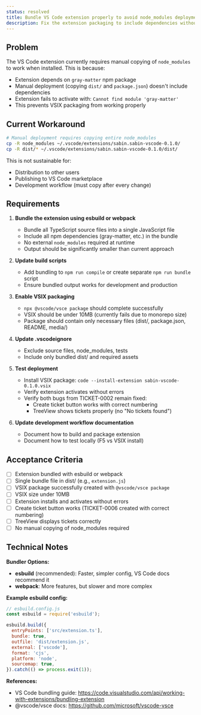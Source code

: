 ```yaml
---
status: resolved
title: Bundle VS Code extension properly to avoid node_modules deployment issues
description: Fix the extension packaging to include dependencies without manual copying
---
```


## Problem

The VS Code extension currently requires manual copying of `node_modules` to work when installed. This is because:
- Extension depends on `gray-matter` npm package
- Manual deployment (copying `dist/` and `package.json`) doesn't include dependencies
- Extension fails to activate with: `Cannot find module 'gray-matter'`
- This prevents VSIX packaging from working properly

## Current Workaround

```bash
# Manual deployment requires copying entire node_modules
cp -R node_modules ~/.vscode/extensions/sabin.sabin-vscode-0.1.0/
cp -R dist/* ~/.vscode/extensions/sabin.sabin-vscode-0.1.0/dist/
```

This is not sustainable for:
- Distribution to other users
- Publishing to VS Code marketplace
- Development workflow (must copy after every change)

## Requirements

1. **Bundle the extension using esbuild or webpack**
   - Bundle all TypeScript source files into a single JavaScript file
   - Include all npm dependencies (gray-matter, etc.) in the bundle
   - No external `node_modules` required at runtime
   - Output should be significantly smaller than current approach

2. **Update build scripts**
   - Add bundling to `npm run compile` or create separate `npm run bundle` script
   - Ensure bundled output works for development and production

3. **Enable VSIX packaging**
   - `npx @vscode/vsce package` should complete successfully
   - VSIX should be under 10MB (currently fails due to monorepo size)
   - Package should contain only necessary files (dist/, package.json, README, media/)

4. **Update .vscodeignore**
   - Exclude source files, node_modules, tests
   - Include only bundled dist/ and required assets

5. **Test deployment**
   - Install VSIX package: `code --install-extension sabin-vscode-0.1.0.vsix`
   - Verify extension activates without errors
   - Verify both bugs from TICKET-0002 remain fixed:
     - Create ticket button works with correct numbering
     - TreeView shows tickets properly (no "No tickets found")

6. **Update development workflow documentation**
   - Document how to build and package extension
   - Document how to test locally (F5 vs VSIX install)

## Acceptance Criteria

- [ ] Extension bundled with esbuild or webpack
- [ ] Single bundle file in dist/ (e.g., `extension.js`)
- [ ] VSIX package successfully created with `@vscode/vsce package`
- [ ] VSIX size under 10MB
- [ ] Extension installs and activates without errors
- [ ] Create ticket button works (TICKET-0006 created with correct numbering)
- [ ] TreeView displays tickets correctly
- [ ] No manual copying of node_modules required

## Technical Notes

**Bundler Options:**
- **esbuild** (recommended): Faster, simpler config, VS Code docs recommend it
- **webpack**: More features, but slower and more complex

**Example esbuild config:**
```js
// esbuild.config.js
const esbuild = require('esbuild');

esbuild.build({
  entryPoints: ['src/extension.ts'],
  bundle: true,
  outfile: 'dist/extension.js',
  external: ['vscode'],
  format: 'cjs',
  platform: 'node',
  sourcemap: true,
}).catch(() => process.exit(1));
```

**References:**
- VS Code bundling guide: https://code.visualstudio.com/api/working-with-extensions/bundling-extension
- @vscode/vsce docs: https://github.com/microsoft/vscode-vsce

